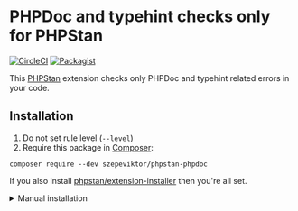 # PHPDoc and typehint checks only for PHPStan

[![CircleCI](https://circleci.com/gh/szepeviktor/phpstan-phpdoc.svg?style=svg)](https://circleci.com/gh/szepeviktor/phpstan-phpdoc) [![Packagist](https://img.shields.io/packagist/v/szepeviktor/phpstan-wordpress.svg?color=239922&style=popout)](https://packagist.org/packages/szepeviktor/phpstan-phpdoc)

This [PHPStan](https://github.com/phpstan/phpstan) extension
checks only PHPDoc and typehint related errors in your code.

## Installation

1. Do not set rule level (`--level`)
1. Require this package in [Composer](https://getcomposer.org/):

```
composer require --dev szepeviktor/phpstan-phpdoc
```

If you also install [phpstan/extension-installer](https://github.com/phpstan/extension-installer)
then you're all set.

<details>
<summary>Manual installation</summary>

If you don't want to use `phpstan/extension-installer`,
include extension.neon in your project's PHPStan config:

```
includes:
    - vendor/szepeviktor/phpstan-phpdoc/extension.neon
```

</details>
